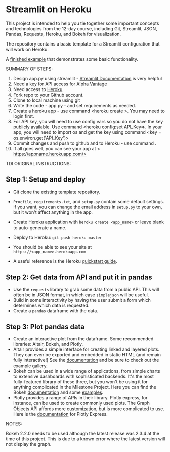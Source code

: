 # Streamlit on Heroku

This project is intended to help you tie together some important concepts and
technologies from the 12-day course, including Git, Streamlit, JSON, Pandas,
Requests, Heroku, and Bokeh for visualization.

The repository contains a basic template for a Streamlit configuration that will
work on Heroku.

A [finished example](https://streamlit-12day-example.herokuapp.com/) that demonstrates some basic functionality.

SUMMARY OF STEPS: 
1. Design app.py using streamlit - [Streamlit Documentation](https://docs.streamlit.io/en/stable/) is very helpful
2. Need a key for API access for [Alpha Vantage](https://www.alphavantage.co/documentation/#)
3. Need access to [Heroku](www.heroku.com)
4. Fork repo to your Github account. 
5. Clone to local machine using git
6. Write the code - app.py - and set requirements as needed.
7. Create a heroku app - use command <heroku create <appname>>. You may need to login first.
8. For API key, you will need to use config vars so you do not have the key publicly available. Use command <heroku config:set API_Key=<your key>>. 
   In your app, you will need to import os and get the key using command <key = os.environ.get('API_Key')>
9. Commit changes and push to github and to Heroku - use command <git push heroku master>. 
10. If all goes well, you can see your app at < https://appname.herokuapp.com/>

TDI ORIGINAL INSTRUCTIONS:

## Step 1: Setup and deploy
- Git clone the existing template repository.
- `Procfile`, `requirements.txt`, and `setup.py` contain some default settings. If you want, you can change the email address in `setup.py` to your own, but it won't affect anything in the app.

- Create Heroku application with `heroku create <app_name>` or leave blank to
  auto-generate a name.

- Deploy to Heroku: `git push heroku master`
- You should be able to see your site at `https://<app_name>.herokuapp.com`
- A useful reference is the Heroku [quickstart guide](https://devcenter.heroku.com/articles/getting-started-with-python-o).

## Step 2: Get data from API and put it in pandas
- Use the `requests` library to grab some data from a public API. This will
  often be in JSON format, in which case `simplejson` will be useful.
- Build in some interactivity by having the user submit a form which determines which data is requested.
- Create a `pandas` dataframe with the data.

## Step 3: Plot pandas data
- Create an interactive plot from the dataframe. Some recommended libraries: Altair, Bokeh, and Plotly.
- Altair provides a simple interface for creating linked and layered plots. They can even be exported and embedded in static HTML (and remain fully interactive!) See the [documentation](https://altair-viz.github.io/)
  and be sure to check out the example gallery.
- Bokeh can be used in a wide range of applications, from simple charts to extensive dashboards with sophisticated backends. It's the most fully-featured library of these three, but you won't be using it for anything complicated in the Milestone Project. Here you can find the Bokeh [documentation](http://bokeh.pydata.org/en/latest/docs/user_guide/embed.html)
  and some [examples](https://github.com/bokeh/bokeh/tree/master/examples/embed).
- Plotly provides a range of APIs in their library. Plotly express, for instance, can be used to create commonly used plots. The Graph Objects API affords more customization, but is more complicated to use. Here is the [documentation](https://plotly.com/python/plotly-express/#gallery) for Plotly Express.

NOTES: 

Bokeh 2.2.0 needs to be used although the latest release was 2.3.4 at the time of this project. This is due to a known error where the latest version will not display the graph. 

